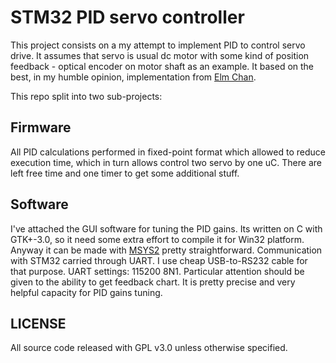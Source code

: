 STM32 PID servo controller
==========================

This project consists on a my attempt to implement PID to control servo drive. It assumes that servo is usual dc motor with some kind of position feedback - optical encoder on motor shaft as an example. It based on the best, in my humble opinion, implementation from [Elm Chan](http://elm-chan.org/works/smc/report_e.html).

This repo split into two sub-projects:
		
Firmware
--------

All PID calculations performed in fixed-point format which allowed to reduce execution time, which in turn allows control two servo by one uC. There are left free time and one timer to get some additional stuff.

Software
--------

I've attached the GUI software for tuning the PID gains. Its written on C with GTK+-3.0, so it need some extra effort to compile it for Win32 platform. Anyway it can be made with [MSYS2](https://msys2.github.io) pretty straightforward.
Communication with STM32 carried through UART. I use cheap USB-to-RS232 cable for that purpose. UART settings: 115200 8N1. 
Particular attention should be given to the ability to get feedback chart. It is pretty precise and very helpful capacity for PID gains tuning.

LICENSE
-------

All source code released with GPL v3.0 unless otherwise specified.
